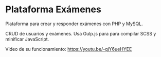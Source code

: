 # Plataforma Exámenes
Plataforma para crear y responder exámenes con PHP y MySQL.

CRUD de usuarios y exámenes. Usa Gulp.js para para compilar SCSS y minificar JavaScript.

Video de su funcionamiento:
https://youtu.be/-qjY6ueHYEE

